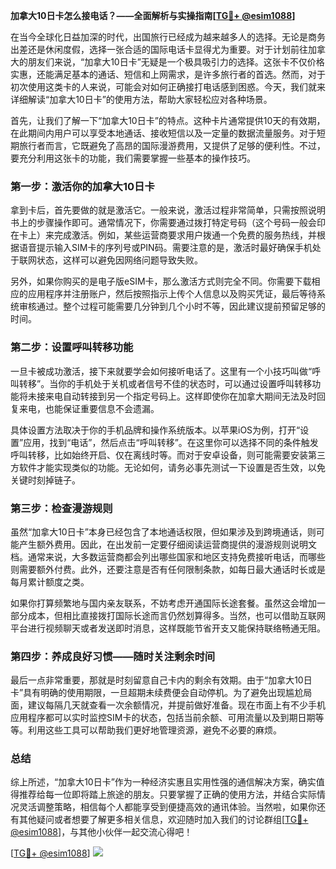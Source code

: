 **加拿大10日卡怎么接电话？——全面解析与实操指南[[TG💪+ @esim1088](https://t.me/s/esim1088)]**

在当今全球化日益加深的时代，出国旅行已经成为越来越多人的选择。无论是商务出差还是休闲度假，选择一张合适的国际电话卡显得尤为重要。对于计划前往加拿大的朋友们来说，“加拿大10日卡”无疑是一个极具吸引力的选择。这张卡不仅价格实惠，还能满足基本的通话、短信和上网需求，是许多旅行者的首选。然而，对于初次使用这类卡的人来说，可能会对如何正确接打电话感到困惑。今天，我们就来详细解读“加拿大10日卡”的使用方法，帮助大家轻松应对各种场景。

首先，让我们了解一下“加拿大10日卡”的特点。这种卡片通常提供10天的有效期，在此期间内用户可以享受本地通话、接收短信以及一定量的数据流量服务。对于短期旅行者而言，它既避免了高昂的国际漫游费用，又提供了足够的便利性。不过，要充分利用这张卡的功能，我们需要掌握一些基本的操作技巧。

### **第一步：激活你的加拿大10日卡**

拿到卡后，首先要做的就是激活它。一般来说，激活过程非常简单，只需按照说明书上的步骤操作即可。通常情况下，你需要通过拨打特定号码（这个号码一般会印在卡上）来完成激活。例如，某些运营商要求用户拨通一个免费的服务热线，并根据语音提示输入SIM卡的序列号或PIN码。需要注意的是，激活时最好确保手机处于联网状态，这样可以避免因网络问题导致失败。

另外，如果你购买的是电子版eSIM卡，那么激活方式则完全不同。你需要下载相应的应用程序并注册账户，然后按照指示上传个人信息以及购买凭证，最后等待系统审核通过。整个过程可能需要几分钟到几个小时不等，因此建议提前预留足够的时间。

### **第二步：设置呼叫转移功能**

一旦卡被成功激活，接下来就要学会如何接听电话了。这里有一个小技巧叫做“呼叫转移”。当你的手机处于关机或者信号不佳的状态时，可以通过设置呼叫转移功能将未接来电自动转接到另一个指定号码上。这样即使你在加拿大期间无法及时回复来电，也能保证重要信息不会遗漏。

具体设置方法取决于你的手机品牌和操作系统版本。以苹果iOS为例，打开“设置”应用，找到“电话”，然后点击“呼叫转移”。在这里你可以选择不同的条件触发呼叫转移，比如始终开启、仅在离线时等。而对于安卓设备，则可能需要安装第三方软件才能实现类似的功能。无论如何，请务必事先测试一下设置是否生效，以免关键时刻掉链子。

### **第三步：检查漫游规则**

虽然“加拿大10日卡”本身已经包含了本地通话权限，但如果涉及到跨境通话，则可能产生额外费用。因此，在出发前一定要仔细阅读运营商提供的漫游规则说明文档。通常来说，大多数运营商都会列出哪些国家和地区支持免费接听电话，而哪些则需要额外付费。此外，还要注意是否有任何限制条款，如每日最大通话时长或是每月累计额度之类。

如果你打算频繁地与国内亲友联系，不妨考虑开通国际长途套餐。虽然这会增加一部分成本，但相比直接拨打国际长途而言仍然划算得多。当然，也可以借助互联网平台进行视频聊天或者发送即时消息，这样既能节省开支又能保持联络畅通无阻。

### **第四步：养成良好习惯——随时关注剩余时间**

最后一点非常重要，那就是时刻留意自己卡内的剩余有效期。由于“加拿大10日卡”具有明确的使用期限，一旦超期未续费便会自动停机。为了避免出现尴尬局面，建议每隔几天就查看一次余额情况，并提前做好准备。现在市面上有不少手机应用程序都可以实时监控SIM卡的状态，包括当前余额、可用流量以及到期日期等等。利用这些工具可以帮助我们更好地管理资源，避免不必要的麻烦。

### **总结**

综上所述，“加拿大10日卡”作为一种经济实惠且实用性强的通信解决方案，确实值得推荐给每一位即将踏上旅途的朋友。只要掌握了正确的使用方法，并结合实际情况灵活调整策略，相信每个人都能享受到便捷高效的通讯体验。当然啦，如果你还有其他疑问或者想要了解更多相关信息，欢迎随时加入我们的讨论群组[[TG💪+ @esim1088](https://t.me/s/esim1088)]，与其他小伙伴一起交流心得吧！

[[TG💪+ @esim1088](https://t.me/s/esim1088)] ![](https://i.postimg.cc/4NQfJmqS/Snipaste-2025-05-13-00-14-12.png)